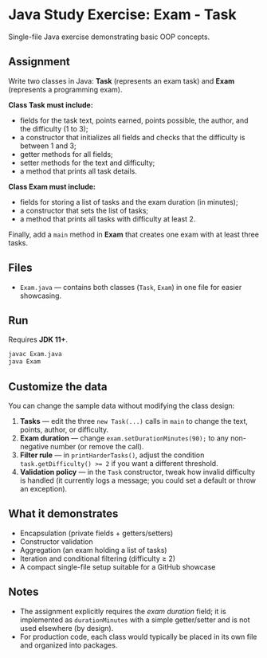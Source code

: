 # Java Study Exercise: Exam - Task

Single-file Java exercise demonstrating basic OOP concepts.  

## Assignment
Write two classes in Java: **Task** (represents an exam task) and **Exam** (represents a programming exam).

**Class Task must include:**
- fields for the task text, points earned, points possible, the author, and the difficulty (1 to 3);
- a constructor that initializes all fields and checks that the difficulty is between 1 and 3;
- getter methods for all fields;
- setter methods for the text and difficulty;
- a method that prints all task details.

**Class Exam must include:**
- fields for storing a list of tasks and the exam duration (in minutes);
- a constructor that sets the list of tasks;
- a method that prints all tasks with difficulty at least 2.

Finally, add a `main` method in **Exam** that creates one exam with at least three tasks.

## Files
- `Exam.java` — contains both classes (`Task`, `Exam`) in one file for easier showcasing.

## Run
Requires **JDK 11+**.

```bash
javac Exam.java
java Exam
```

## Customize the data
You can change the sample data without modifying the class design:

1. **Tasks** — edit the three `new Task(...)` calls in `main` to change the text, points, author, or difficulty.  
2. **Exam duration** — change `exam.setDurationMinutes(90);` to any non-negative number (or remove the call).  
3. **Filter rule** — in `printHarderTasks()`, adjust the condition `task.getDifficulty() >= 2` if you want a different threshold.  
4. **Validation policy** — in the `Task` constructor, tweak how invalid difficulty is handled (it currently logs a message; you could set a default or throw an exception).

## What it demonstrates
- Encapsulation (private fields + getters/setters)  
- Constructor validation  
- Aggregation (an exam holding a list of tasks)  
- Iteration and conditional filtering (difficulty ≥ 2)  
- A compact single-file setup suitable for a GitHub showcase

## Notes
- The assignment explicitly requires the *exam duration* field; it is implemented as `durationMinutes` with a simple getter/setter and is not used elsewhere (by design).
- For production code, each class would typically be placed in its own file and organized into packages.
